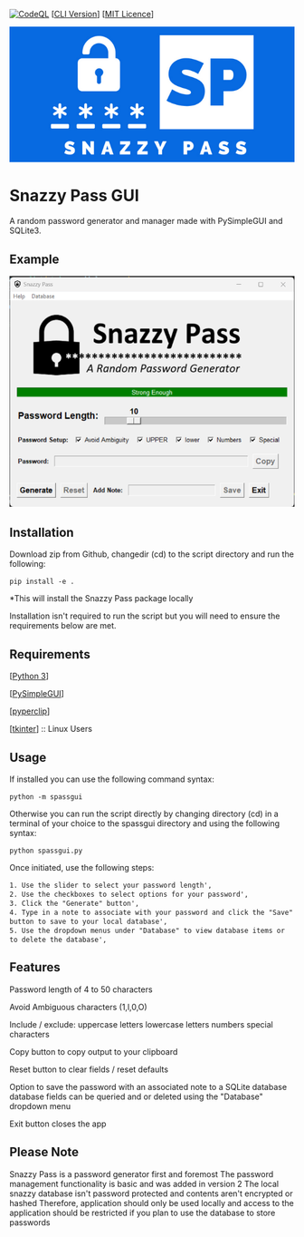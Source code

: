 [![CodeQL](https://github.com/sorzkode/spassgui/actions/workflows/codeql-analysis.yml/badge.svg)](https://github.com/sorzkode/spassgui/actions/workflows/codeql-analysis.yml)
[[CLI Version](https://github.com/sorzkode/spasscli)]
[[MIT Licence](https://en.wikipedia.org/wiki/MIT_License)]


![alt text](https://raw.githubusercontent.com/sorzkode/spassgui/master/assets/spgit.png)

# Snazzy Pass GUI

A random password generator and manager made with PySimpleGUI and SQLite3.

## Example

![alt text](https://raw.githubusercontent.com/sorzkode/spassgui/master/assets/example.png)

## Installation

Download zip from Github, changedir (cd) to the script directory and run the following:
```
pip install -e .
```
*This will install the Snazzy Pass package locally 

Installation isn't required to run the script but you will need to ensure the requirements below are met.

## Requirements

  [[Python 3](https://www.python.org/downloads/)]

  [[PySimpleGUI](https://pypi.org/project/PySimpleGUI/)] 

  [[pyperclip](https://pypi.org/project/pyperclip3/)]

  [[tkinter](https://docs.python.org/3/library/tkinter.html)] :: Linux Users

## Usage

If installed you can use the following command syntax:
```
python -m spassgui
```

Otherwise you can run the script directly by changing directory (cd) in a terminal of your choice to the spassgui directory and using the following syntax:
```
python spassgui.py
```

Once initiated, use the following steps:
```            
1. Use the slider to select your password length',
2. Use the checkboxes to select options for your password',
3. Click the "Generate" button',
4. Type in a note to associate with your password and click the "Save" button to save to your local database',
5. Use the dropdown menus under "Database" to view database items or to delete the database',
```
## Features

  Password length of 4 to 50 characters
  
  Avoid Ambiguous characters (1,l,0,O)
  
  Include / exclude: 
    uppercase letters
    lowercase letters
    numbers
    special characters
  
  Copy button to copy output to your clipboard
  
  Reset button to clear fields / reset defaults

  Option to save the password with an associated note to a SQLite database
    database fields can be queried and or deleted using the "Database" dropdown menu
  
  Exit button closes the app

## Please Note

  Snazzy Pass is a password generator first and foremost
  The password management functionality is basic and was added in version 2
  The local snazzy database isn't password protected and contents aren't encrypted or hashed
  Therefore, application should only be used locally and access to the application should be restricted if you plan to use the database to store passwords




